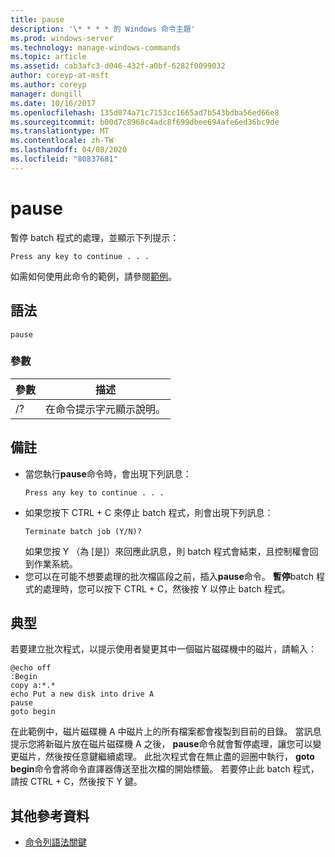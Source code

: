 ```yaml
---
title: pause
description: '\* * * * 的 Windows 命令主題'
ms.prod: windows-server
ms.technology: manage-windows-commands
ms.topic: article
ms.assetid: cab3afc3-d046-432f-a0bf-6282f0099032
author: coreyp-at-msft
ms.author: coreyp
manager: dongill
ms.date: 10/16/2017
ms.openlocfilehash: 135d074a71c7153cc1665ad7b543bdba56ed66e8
ms.sourcegitcommit: b00d7c8968c4adc8f699dbee694afe6ed36bc9de
ms.translationtype: MT
ms.contentlocale: zh-TW
ms.lasthandoff: 04/08/2020
ms.locfileid: "80837681"
---
```

# <a name="pause"></a>pause



暫停 batch 程式的處理，並顯示下列提示：
```
Press any key to continue . . .
```
如需如何使用此命令的範例，請參閱[範例](#BKMK_examples)。

## <a name="syntax"></a>語法

```
pause
```

### <a name="parameters"></a>參數

|參數|描述|
|---------|-----------|
|/?|在命令提示字元顯示說明。|

## <a name="remarks"></a>備註

- 當您執行**pause**命令時，會出現下列訊息：  
  ```
  Press any key to continue . . .
  ```  
- 如果您按下 CTRL + C 來停止 batch 程式，則會出現下列訊息：  
  ```
  Terminate batch job (Y/N)?
  ```  
  如果您按 Y （為 [是]）來回應此訊息，則 batch 程式會結束，且控制權會回到作業系統。
- 您可以在可能不想要處理的批次檔區段之前，插入**pause**命令。 **暫停**batch 程式的處理時，您可以按下 CTRL + C，然後按 Y 以停止 batch 程式。

## <a name="examples"></a><a name=BKMK_examples></a>典型

若要建立批次程式，以提示使用者變更其中一個磁片磁碟機中的磁片，請輸入：
```
@echo off 
:Begin 
copy a:*.* 
echo Put a new disk into drive A 
pause 
goto begin
```
在此範例中，磁片磁碟機 A 中磁片上的所有檔案都會複製到目前的目錄。 當訊息提示您將新磁片放在磁片磁碟機 A 之後， **pause**命令就會暫停處理，讓您可以變更磁片，然後按任意鍵繼續處理。 此批次程式會在無止盡的迴圈中執行， **goto begin**命令會將命令直譯器傳送至批次檔的開始標籤。 若要停止此 batch 程式，請按 CTRL + C，然後按下 Y 鍵。

## <a name="additional-references"></a>其他參考資料

- [命令列語法關鍵](command-line-syntax-key.md)